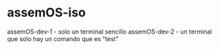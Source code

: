 # assemOS-iso
assemOS-dev-1 - solo un terminal sencillo
assemOS-dev-2 - un terminal que solo hay un comando que es "test"
